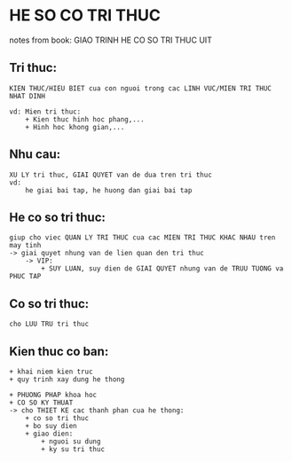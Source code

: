 # HE SO CO TRI THUC
notes from book: GIAO TRINH HE CO SO TRI THUC UIT 

## Tri thuc: 
    KIEN THUC/HIEU BIET cua con nguoi trong cac LINH VUC/MIEN TRI THUC NHAT DINH 

    vd: Mien tri thuc: 
        + Kien thuc hinh hoc phang,...
        + Hinh hoc khong gian,... 

## Nhu cau: 
    XU LY tri thuc, GIAI QUYET van de dua tren tri thuc 
    vd: 
        he giai bai tap, he huong dan giai bai tap 

## He co so tri thuc: 
    giup cho viec QUAN LY TRI THUC cua cac MIEN TRI THUC KHAC NHAU tren may tinh 
    -> giai quyet nhung van de lien quan den tri thuc 
        -> VIP: 
            + SUY LUAN, suy dien de GIAI QUYET nhung van de TRUU TUONG va PHUC TAP 

## Co so tri thuc: 
    cho LUU TRU tri thuc 

## Kien thuc co ban: 
    + khai niem kien truc
    + quy trinh xay dung he thong 

    + PHUONG PHAP khoa hoc
    + CO SO KY THUAT 
    -> cho THIET KE cac thanh phan cua he thong: 
        + co so tri thuc 
        + bo suy dien 
        + giao dien: 
            + nguoi su dung 
            + ky su tri thuc 